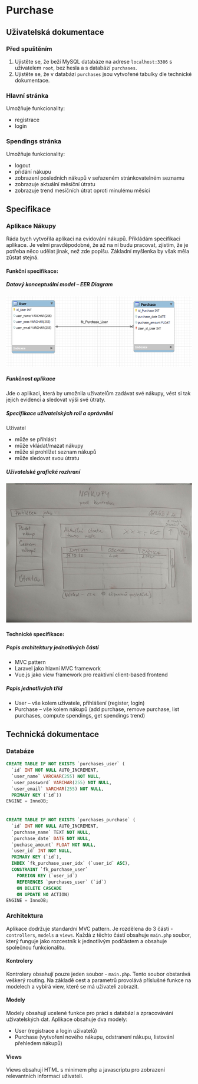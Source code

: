 # Purchase

## Uživatelská dokumentace

### Před spuštěním

1. Ujistěte se, že beží MySQL databáze na adrese `localhost:3306` s uživatelem `root`, bez hesla a s databází `purchases`.
2. Ujistěte se, že v databázi `purchases` jsou vytvořené tabulky dle technické dokumentace.

### Hlavní stránka

Umožňuje funkcionality:
- registrace
- login

### Spendings stránka

Umožňuje funkcionality:
- logout
- přidání nákupu
- zobrazení posledních nákupů v seřazeném stránkovatelném seznamu
- zobrazuje aktuální měsíční útratu
- zobrazuje trend mesíčních útrat oproti minulému měsíci

## Specifikace

### Aplikace Nákupy

Ráda bych vytvořila aplikaci na evidování nákupů. Přikládám specifikaci aplikace. Je velmi pravděpodobné, že až na ní budu pracovat, zjistím, že je potřeba něco udělat jinak, než zde popíšu. Základní myšlenka by však měla zůstat stejná.

#### Funkční specifikace:

##### Datový konceptuální model – EER Diagram

![EER diagram](assets/readme/nakupy_EERdiagram.png)

##### Funkčnost aplikace

Jde o aplikaci, která by umožnila uživatelům zadávat své nákupy, vést si tak jejich evidenci a sledovat výši své útraty.

##### Specifikace uživatelských rolí a oprávnění

Uživatel

* může se přihlásit
* může vkládat/mazat nákupy
* může si prohlížet seznam nákupů
* může sledovat svou útratu

 
##### Uživatelské grafické rozhraní 

![Grafické rozhraní](assets/readme/nakupy.jpg)

#### Technické specifikace:

##### Popis architektury jednotlivých částí
* MVC pattern
* Laravel jako hlavní MVC framework
* Vue.js jako view framework pro reaktivní client-based frontend

##### Popis jednotlivých tříd
* User – vše kolem uživatele, přihlášení (register, login)
* Purchase – vše kolem nákupů (add purchase, remove purchase, list purchases, compute spendings, get spendings trend)


## Technická dokumentace

### Databáze

```sql
CREATE TABLE IF NOT EXISTS `purchases_user` (
  `id` INT NOT NULL AUTO_INCREMENT,
  `user_name` VARCHAR(255) NOT NULL,
  `user_password` VARCHAR(255) NOT NULL,
  `user_email` VARCHAR(255) NOT NULL,
  PRIMARY KEY (`id`))
ENGINE = InnoDB;


CREATE TABLE IF NOT EXISTS `purchases_purchase` (
  `id` INT NOT NULL AUTO_INCREMENT,
  `purchase_name` TEXT NOT NULL,
  `purchase_date` DATE NOT NULL,
  `puchase_amount` FLOAT NOT NULL,
  `user_id` INT NOT NULL,
  PRIMARY KEY (`id`),
  INDEX `fk_purchase_user_idx` (`user_id` ASC),
  CONSTRAINT `fk_purchase_user`
    FOREIGN KEY (`user_id`)
    REFERENCES `purchases_user` (`id`)
    ON DELETE CASCADE
    ON UPDATE NO ACTION)
ENGINE = InnoDB;
```

### Architektura

Aplikace dodržuje standardní MVC pattern. Je rozdělena do 3 částí - `controllers`, `models` a `views`. Každá z těchto částí obsahuje `main.php` soubor, který funguje jako rozcestník k jednotlivým podčástem a obsahuje společnou funkcionalitu.

#### Kontrolery

Kontrolery obsahují pouze jeden soubor - `main.php`. Tento soubor obstarává veškerý routing. Na základě cest a parametrů provolává příslušné funkce na modelech a vybírá view, které se má uživateli zobrazit.

#### Modely

Modely obsahují ucelené funkce pro práci s databází a zpracovávání uživatelských dat. Aplikace obsahuje dva modely:

- User (registrace a login uživatelů)
- Purchase (vytvoření nového nákupu, odstranení nákupu, listování přehledem nákupů)

#### Views

Views obsahují HTML s minimem php a javascriptu pro zobrazení relevantních informací uživateli.
